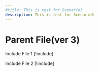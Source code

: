 ```yaml
---
#title: This is test for Scenario3
description: This is test for Scenario3
---
```


# Parent File(ver 3)

Include File 1 
[!include[](./includes/Scenario3_includeFile1.md)]


Include File 2
[!include[](./includes/Scenario3_includeFile2.md)]
